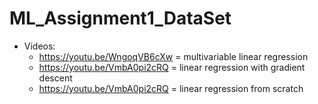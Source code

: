 # ML_Assignment1_DataSet

- Videos:
    - https://youtu.be/WngoqVB6cXw = multivariable linear regression 
    - https://youtu.be/VmbA0pi2cRQ = linear regression with gradient descent
    - https://youtu.be/VmbA0pi2cRQ = linear regression from scratch

